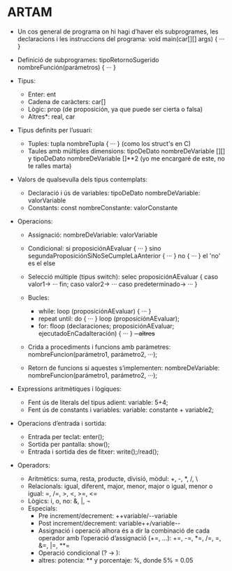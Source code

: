 # ARTAM

- Un cos general de programa on hi hagi d’haver els subprogrames, les declaracions i les instruccions del programa:       void main(car[][] args) { ··· }
- Definició de subprogrames:      tipoRetornoSugerido nombreFunción(parámetros) { ··· }

- Tipus:

  - Enter:      ent
  - Cadena de caràcters:      car[]
  - Lògic:      prop (de proposición, ya que puede ser cierta o falsa)
  - Altres*:      real, car

- Tipus definits per l’usuari:

  - Tuples:      tupla nombreTupla { ··· } (como los struct's en C)
  - Taules amb múltiples dimensions:      tipoDeDato nombreDeVariable [][]        y      tipoDeDato nombreDeVariable []**2 (yo me encargaré de este, no te ralles marta)

- Valors de qualsevulla dels tipus contemplats:

  - Declaració i ús de variables:      tipoDeDato nombreDeVariable: valorVariable
  - Constants:      const nombreConstante: valorConstante

- Operacions:

  - Assignació:      nombreDeVariable: valorVariable
  - Condicional:      si proposiciónAEvaluar { ··· } sino segundaProposiciónSiNoSeCumpleLaAnterior { ··· } no { ··· }      el 'no' es el else
  - Selecció múltiple (tipus switch):      selec proposiciónAEvaluar { caso valor1-> ··· fin; caso valor2-> ··· caso predeterminado-> ··· }
  - Bucles:

    - while:      loop (proposiciónAEvaluar) { ··· }
    - repeat until:      do { ··· } loop (proposiciónAEvaluar);
    - for:      floop (declaraciones; proposiciónAEvaluar; ejecutadoEnCadaIteración) { ··· }
    ~~- altres~~
  - Crida a procediments i funcions amb paràmetres:      nombreFuncion(parámetro1, parámetro2, ···);

  - Retorn de funcions si aquestes s’implementen:      nombreDeVariable: nombreFuncion(parámetro1, parámetro2, ···);

- Expressions aritmètiques i lògiques:

  - Fent ús de literals del tipus adient:      variable: 5+4;
  - Fent ús de constants i variables:      variable: constante + variable2;

- Operacions d’entrada i sortida:

  - Entrada per teclat:      enter();
  - Sortida per pantalla:      show();
  - Entrada i sortida des de fitxer:      write();/read();

- Operadors:

  - Aritmètics: suma, resta, producte, divisió, mòdul:      +, -, *, /, \
  - Relacionals: igual, diferent, major, menor, major o igual, menor o igual:      =, /=, >, <, >=, <=
  - Lògics: i, o, no:      &, |, ¬
  - Especials:
    - Pre increment/decrement:      ++variable/--variable
    - Post increment/decrement:      variable++/variable--
    - Assignació i operació alhora és a dir la combinació de cada operador amb l’operació d’assignació (+=, ...):      +=, -=, *=, /=, \=, &=, |=, **=
    - Operació condicional (? -> ):
    - altres:      potencia: ** y porcentaje: %, donde 5% = 0.05
